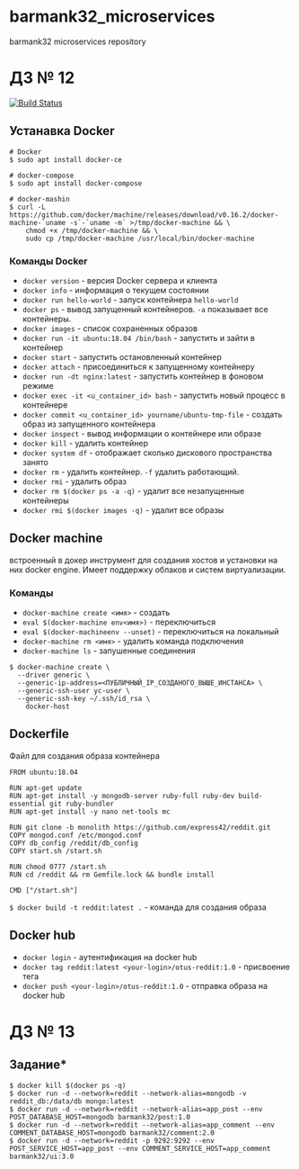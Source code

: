 # barmank32_microservices
barmank32 microservices repository
# ДЗ № 12
[![Build Status](https://travis-ci.com/barmank32/trytravis_microservices.svg?branch=docker-2)](https://travis-ci.com/barmank32/trytravis_microservices)
## Устанавка Docker
```
# Docker
$ sudo apt install docker-ce

# docker-compose
$ sudo apt install docker-compose

# docker-mashin
$ curl -L https://github.com/docker/machine/releases/download/v0.16.2/docker-machine-`uname -s`-`uname -m` >/tmp/docker-machine && \
    chmod +x /tmp/docker-machine && \
    sudo cp /tmp/docker-machine /usr/local/bin/docker-machine
```
### Команды Docker
- `docker version` - версия Docker сервера и клиента
- `docker info` - информация о текущем состоянии
- `docker run hello-world` - запуск контейнера `hello-world`
- `docker ps` - вывод запущенный контейнеров. `-a` показывает все контейнеры.
- `docker images` - список сохраненных образов
- `docker run -it ubuntu:18.04 /bin/bash` - запустить и зайти в контейнер
- `docker start` - запустить остановленный контейнер
- `docker attach` - присоединиться к запущенному контейнеру
- `docker run -dt nginx:latest` - запустить контейнер в фоновом режиме
- `docker exec -it <u_container_id> bash` - запустить новый процесс в контейнере
- `docker commit <u_container_id> yourname/ubuntu-tmp-file` - создать образ из запущенного контейнера
- `docker inspect` - вывод информации о контейнере или образе
- `docker kill` - удалить контейнер
- `docker system df` - отображает сколько дискового пространства занято
- `docker rm` - удалить контейнер. `-f` удалить работающий.
- `docker rmi` -  удалить образ
- `docker rm $(docker ps -a -q)` -  удалит все незапущенные контейнеры
- `docker rmi $(docker images -q)` - удалит все образы
## Docker machine
встроенный в докер инструмент для создания хостов и установки на них docker engine. Имеет поддержку облаков и систем виртуализации.
### Команды
- `docker-machine create <имя>` - создать
- `eval $(docker-machine env<имя>)` - переключиться
- `eval $(docker-machineenv --unset)` - переключиться на локальный
- `docker-machine rm <имя>` - удалить
команда подключения
- `docker-machine ls` - запушенные соединения
```
$ docker-machine create \
  --driver generic \
  --generic-ip-address=<ПУБЛИЧНЫЙ_IP_СОЗДАНОГО_ВЫШЕ_ИНСТАНСА> \
  --generic-ssh-user yc-user \
  --generic-ssh-key ~/.ssh/id_rsa \
    docker-host
```
## Dockerfile
Файл для создания образа контейнера
```
FROM ubuntu:18.04

RUN apt-get update
RUN apt-get install -y mongodb-server ruby-full ruby-dev build-essential git ruby-bundler
RUN apt-get install -y nano net-tools mc

RUN git clone -b monolith https://github.com/express42/reddit.git
COPY mongod.conf /etc/mongod.conf
COPY db_config /reddit/db_config
COPY start.sh /start.sh

RUN chmod 0777 /start.sh
RUN cd /reddit && rm Gemfile.lock && bundle install

CMD ["/start.sh"]
```
`$ docker build -t reddit:latest .` - команда для создания образа
## Docker hub
- `docker login` - аутентификация на docker hub
- `docker tag reddit:latest <your-login>/otus-reddit:1.0` - присвоение тега
- `docker push <your-login>/otus-reddit:1.0` - отправка образа на docker hub
# ДЗ № 13

## Задание*
```
$ docker kill $(docker ps -q)
$ docker run -d --network=reddit --network-alias=mongodb -v reddit_db:/data/db mongo:latest
$ docker run -d --network=reddit --network-alias=app_post --env POST_DATABASE_HOST=mongodb barmank32/post:1.0
$ docker run -d --network=reddit --network-alias=app_comment --env COMMENT_DATABASE_HOST=mongodb barmank32/comment:2.0
$ docker run -d --network=reddit -p 9292:9292 --env POST_SERVICE_HOST=app_post --env COMMENT_SERVICE_HOST=app_comment barmank32/ui:3.0
```
